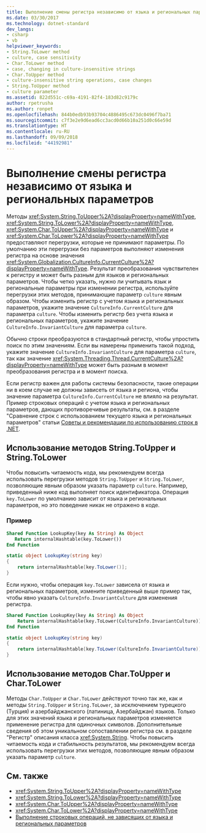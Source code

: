 ```yaml
---
title: Выполнение смены регистра независимо от языка и региональных параметров
ms.date: 03/30/2017
ms.technology: dotnet-standard
dev_langs:
- csharp
- vb
helpviewer_keywords:
- String.ToLower method
- culture, case sensitivity
- Char.ToLower method
- case, changing in culture-insensitive strings
- Char.ToUpper method
- culture-insensitive string operations, case changes
- String.ToUpper method
- culture parameter
ms.assetid: 822d551c-c69a-4191-82f4-183d82c9179c
author: rpetrusha
ms.author: ronpet
ms.openlocfilehash: 844b0edb93b93704c4886495c673dc0496f7ba71
ms.sourcegitcommit: c7f3e2e9d6ead6cc3acd0d66b10a251d0c66e59d
ms.translationtype: HT
ms.contentlocale: ru-RU
ms.lasthandoff: 09/09/2018
ms.locfileid: "44192981"
---
```

# <a name="performing-culture-insensitive-case-changes"></a>Выполнение смены регистра независимо от языка и региональных параметров
Методы <xref:System.String.ToUpper%2A?displayProperty=nameWithType>, <xref:System.String.ToLower%2A?displayProperty=nameWithType>, <xref:System.Char.ToUpper%2A?displayProperty=nameWithType> и <xref:System.Char.ToLower%2A?displayProperty=nameWithType> предоставляют перегрузки, которые не принимают параметры. По умолчанию эти перегрузки без параметров выполняют изменения регистра на основе значения <xref:System.Globalization.CultureInfo.CurrentCulture%2A?displayProperty=nameWithType>. Результат преобразования чувствителен к регистру и может быть разным для языков и региональных параметров. Чтобы четко указать, нужно ли учитывать язык и региональные параметры при изменении регистра, используйте перегрузки этих методов, принимающие параметр `culture` явным образом. Чтобы изменить регистр с учетом языка и региональных параметров, укажите значение `CultureInfo.CurrentCulture` для параметра `culture`. Чтобы изменить регистр без учета языка и региональных параметров, укажите значение `CultureInfo.InvariantCulture` для параметра `culture`.  
  
 Обычно строки преобразуются в стандартный регистр, чтобы упростить поиск по этим значениям. Если вы намерены применить такой подход, укажите значение `CultureInfo.InvariantCulture` для параметра `culture`, так как значение <xref:System.Threading.Thread.CurrentCulture%2A?displayProperty=nameWithType> может быть разным в момент преобразования регистра и в момент поиска.  
  
 Если регистр важен для работы системы безопасности, такие операции ни в коем случае не должны зависеть от языка и региона, чтобы значение параметра `CultureInfo.CurrentCulture` не влияло на результат. Пример строковых операций с учетом языка и региональных параметров, дающих противоречивые результаты, см. в разделе "Сравнение строк с использованием текущего языка и региональных параметров" статьи [Советы и рекомендации по использованию строк в .NET](../../../docs/standard/base-types/best-practices-strings.md).  
  
## <a name="using-the-stringtoupper-and-stringtolower-methods"></a>Использование методов String.ToUpper и String.ToLower  
 Чтобы повысить читаемость кода, мы рекомендуем всегда использовать перегрузки методов `String.ToUpper` и `String.ToLower`, позволяющие явным образом указать параметр `culture`. Например, приведенный ниже код выполняет поиск идентификатора. Операция `key.ToLower` по умолчанию зависит от языка и региональных параметров, но это поведение никак не отражено в коде.  
  
### <a name="example"></a>Пример  
  
```vb  
Shared Function LookupKey(key As String) As Object  
   Return internalHashtable(key.ToLower())  
End Function  
```  
  
```csharp  
static object LookupKey(string key)   
{  
    return internalHashtable[key.ToLower()];  
}  
```  
  
 Если нужно, чтобы операция `key.ToLower` зависела от языка и региональных параметров, измените приведенный выше пример так, чтобы явно указать `CultureInfo.InvariantCulture` для изменения регистра.  
  
```vb  
Shared Function LookupKey(key As String) As Object  
    Return internalHashtable(key.ToLower(CultureInfo.InvariantCulture))  
End Function  
```  
  
```csharp  
static object LookupKey(string key)   
{  
    return internalHashtable[key.ToLower(CultureInfo.InvariantCulture)];  
}  
```  
  
## <a name="using-the-chartoupper-and-chartolower-methods"></a>Использование методов Char.ToUpper и Char.ToLower  
 Методы `Char.ToUpper` и `Char.ToLower` действуют точно так же, как и методы `String.ToUpper` и `String.ToLower`, за исключением турецкого (Турция) и азербайджанского (латиница, Азербайджан) языков. Только для этих значений языка и региональных параметров изменяется применение регистра для одиночных символов. Дополнительные сведения об этом уникальном сопоставлении регистра см. в разделе "Регистр" описания класса <xref:System.String>. Чтобы повысить читаемость кода и стабильность результатов, мы рекомендуем всегда использовать перегрузки этих методов, позволяющие явным образом указать параметр `culture`.  
  
## <a name="see-also"></a>См. также

- <xref:System.String.ToUpper%2A?displayProperty=nameWithType>  
- <xref:System.String.ToLower%2A?displayProperty=nameWithType>  
- <xref:System.Char.ToUpper%2A?displayProperty=nameWithType>  
- <xref:System.Char.ToLower%2A?displayProperty=nameWithType>  
- [Выполнение строковых операций, не зависящих от языка и региональных параметров](../../../docs/standard/globalization-localization/performing-culture-insensitive-string-operations.md)
